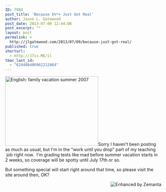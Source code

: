 ```yaml
---
ID: 7984
post_title: 'Because $%*+ Just Got Real'
author: Jason L. Gatewood
post_date: 2013-07-09 12:44:06
post_excerpt: ""
layout: post
permalink: >
  http://jlgatewood.com/2013/07/09/because-just-got-real/
published: true
shorturl:
  - http://J7is.ME/il
tmac_last_id:
  - "624406486962212864"
---
```

<img class="zemanta-img-inserted zemanta-img-configured alignleft" title="English: family vacation summer 2007" src="http://jlgatewood.com/wp-content/uploads/2013/07/300px-Studio1752.jpg" alt="English: family vacation summer 2007" width="300" height="225" />Sorry I haven't been posting as much as usual, but I'm in the "work until you drop" part of my teaching  job right now.  I'm grading tests like mad before summer vacation starts in 2 weeks, so coverage will be spotty until July 17th or so.

But something special will start right around that time, so please visit the site around then, OK?
<div class="zemanta-pixie" style="margin-top: 10px; height: 15px;"><a class="zemanta-pixie-a" title="Enhanced by Zemanta" href="http://www.zemanta.com/?px"><img class="zemanta-pixie-img" style="border: none; float: right;" src="http://img.zemanta.com/zemified_h.png?x-id=65f988ec-a0fb-40c2-abd7-48587a553cf9" alt="Enhanced by Zemanta" /></a></div>